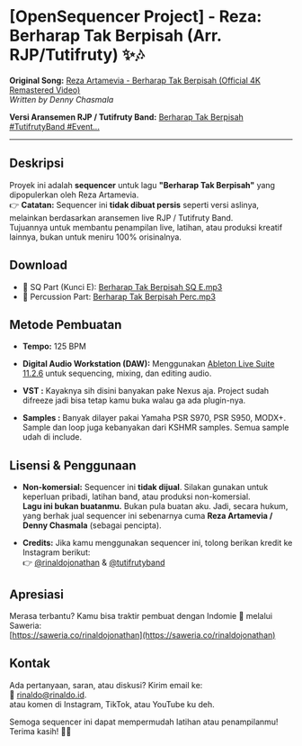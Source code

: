 # [OpenSequencer Project] - Reza: Berharap Tak Berpisah (Arr. RJP/Tutifruty) ✨🎶

**Original Song:** [Reza Artamevia - Berharap Tak Berpisah (Official 4K Remastered Video)](https://www.youtube.com/watch?v=luuLltBSqA0)  
*Written by Denny Chasmala*

**Versi Aransemen RJP / Tutifruty Band:** [Berharap Tak Berpisah #TutifrutyBand #Event...](https://www.youtube.com/watch?v=yBzpQ2Z17gQ)

---

## Deskripsi

Proyek ini adalah **sequencer** untuk lagu **"Berharap Tak Berpisah"** yang dipopulerkan oleh Reza Artamevia.  
👉 **Catatan:** Sequencer ini **tidak dibuat persis** seperti versi aslinya, melainkan berdasarkan aransemen live RJP / Tutifruty Band.  
Tujuannya untuk membantu penampilan live, latihan, atau produksi kreatif lainnya, bukan untuk meniru 100% orisinalnya.

## Download
- 🔗 SQ Part (Kunci E): [Berharap Tak Berpisah SQ E.mp3](https://github.com/rinaldohack/opensq-tutifruty-berharap-tak-berpisah/raw/refs/heads/main/Berharap%20Tak%20Berpisah%20SQ%20E.mp3)
- 🔗 Percussion Part: [Berharap Tak Berpisah Perc.mp3](https://github.com/rinaldohack/opensq-tutifruty-berharap-tak-berpisah/blob/main/Berharap%20Tak%20Berpisah%20Perc.mp3)

## Metode Pembuatan

- **Tempo:** 125 BPM

- **Digital Audio Workstation (DAW):** Menggunakan [Ableton Live Suite 11.2.6](https://www.ableton.com/en/) untuk sequencing, mixing, dan editing audio.
  
- **VST :**
  Kayaknya sih disini banyakan pake Nexus aja. Project sudah difreeze jadi bisa tetap kamu buka walau ga ada plugin-nya.
  
- **Samples :**
  Banyak dilayer pakai Yamaha PSR S970, PSR S950, MODX+. Sample dan loop juga kebanyakan dari KSHMR samples. Semua sample udah di include. 

## Lisensi & Penggunaan

- **Non-komersial:** Sequencer ini **tidak dijual**. Silakan gunakan untuk keperluan pribadi, latihan band, atau produksi non-komersial.  
  **Lagu ini bukan buatanmu.** Bukan pula buatan aku. Jadi, secara hukum, yang berhak jual sequencer ini sebenarnya cuma **Reza Artamevia / Denny Chasmala** (sebagai pencipta).
  
- **Credits:** Jika kamu menggunakan sequencer ini, tolong berikan kredit ke Instagram berikut:  
  👉 [@rinaldojonathan](https://www.instagram.com/rinaldojonathan) & [@tutifrutyband](https://www.instagram.com/tutifrutyband)

## Apresiasi

Merasa terbantu? Kamu bisa traktir pembuat dengan Indomie 🍜 melalui Saweria:  
[https://saweria.co/rinaldojonathan](https://saweria.co/rinaldojonathan)

## Kontak

Ada pertanyaan, saran, atau diskusi? Kirim email ke:  
📧 [rinaldo@rinaldo.id](mailto:rinaldo@rinaldo.id).  
atau komen di Instagram, TikTok, atau YouTube ku deh. 

Semoga sequencer ini dapat mempermudah latihan atau penampilanmu!  
Terima kasih! 🙏✨
